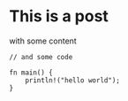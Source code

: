 # This is a post 

with some content 

```
// and some code

fn main() {
    println!("hello world");
}
```
